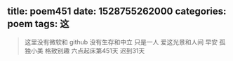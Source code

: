 title: poem451
date: 1528755262000
categories: poem
tags: 这
---
> 这里没有微软和 github
没有生存和中立
只是一人
爱这光景和人间
早安
孤独小美
格致别趣
六点起床第451天 迟到31天